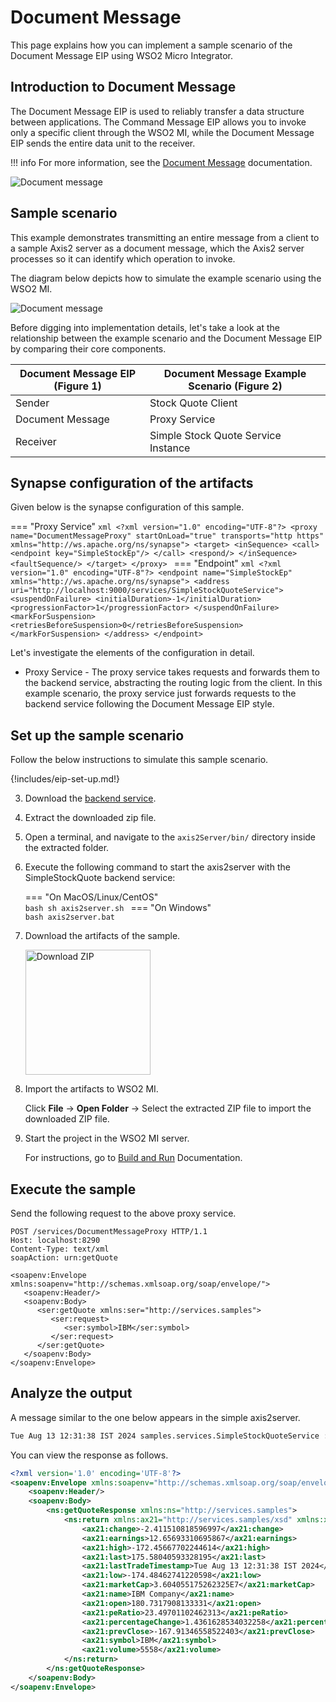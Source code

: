 # Document Message

This page explains how you can implement a sample scenario of the Document Message EIP using WSO2 Micro Integrator.

## Introduction to Document Message

The Document Message EIP is used to reliably transfer a data structure between applications. The Command Message EIP allows you to invoke only a specific client through the WSO2 MI, while the Document Message EIP sends the entire data unit to the receiver. 

!!! info
    For more information, see the [Document Message](http://www.eaipatterns.com/DocumentMessage.html) documentation.

![Document message]({{base_path}}/assets/img/learn/enterprise-integration-patterns/message-construction/document-message-solution.gif)

## Sample scenario

This example demonstrates transmitting an entire message from a client to a sample Axis2 server as a document message, which the Axis2 server processes so it can identify which operation to invoke.

The diagram below depicts how to simulate the example scenario using the WSO2 MI.

![Document message]({{base_path}}/assets/img/learn/enterprise-integration-patterns/message-construction/document-message.png)

Before digging into implementation details, let's take a look at the relationship between the example scenario and the Document Message EIP by comparing their core components.

| Document Message EIP (Figure 1) | Document Message Example Scenario (Figure 2) |
|---------------------------------|----------------------------------------------|
| Sender                          | Stock Quote Client                           |
| Document Message                | Proxy Service                                |
| Receiver                        | Simple Stock Quote Service Instance          |

## Synapse configuration of the artifacts

Given below is the synapse configuration of this sample.

=== "Proxy Service"
    ```xml
    <?xml version="1.0" encoding="UTF-8"?>
    <proxy name="DocumentMessageProxy" startOnLoad="true" transports="http https" xmlns="http://ws.apache.org/ns/synapse">
        <target>
        <inSequence>
            <call>
                <endpoint key="SimpleStockEp"/>
            </call>
            <respond/>
        </inSequence>
        <faultSequence/>
        </target>
    </proxy>
    ```
=== "Endpoint"
    ```xml
    <?xml version="1.0" encoding="UTF-8"?>
    <endpoint name="SimpleStockEp" xmlns="http://ws.apache.org/ns/synapse">
        <address uri="http://localhost:9000/services/SimpleStockQuoteService">
        <suspendOnFailure>
            <initialDuration>-1</initialDuration>
            <progressionFactor>1</progressionFactor>
        </suspendOnFailure>
        <markForSuspension>
            <retriesBeforeSuspension>0</retriesBeforeSuspension>
        </markForSuspension>
        </address>
    </endpoint>
    ```

Let's investigate the elements of the configuration in detail.

- Proxy Service - The proxy service takes requests and forwards them to the backend service, abstracting the routing logic from the client. In this example scenario, the proxy service just forwards requests to the backend service following the Document Message EIP style.

## Set up the sample scenario

Follow the below instructions to simulate this sample scenario.

{!includes/eip-set-up.md!}

3. Download the [backend service](https://github.com/wso2-docs/WSO2_EI/blob/master/Back-End-Service/axis2Server.zip).

4. Extract the downloaded zip file.

5. Open a terminal, and navigate to the `axis2Server/bin/` directory inside the extracted folder.

6. Execute the following command to start the axis2server with the SimpleStockQuote backend service:

    === "On MacOS/Linux/CentOS"   
          ```bash
          sh axis2server.sh
          ```
    === "On Windows"                
          ```bash
          axis2server.bat
          ``` 

7. Download the artifacts of the sample.

    <a href="{{base_path}}/assets/attachments/learn/enterprise-integration-patterns/DocumentMessage.zip">
        <img src="{{base_path}}/assets/img/integrate/connectors/download-zip.png" width="200" alt="Download ZIP">
    </a>

8. Import the artifacts to WSO2 MI.

    Click **File** -> **Open Folder** -> Select the extracted ZIP file to import the downloaded ZIP file.

9. Start the project in the WSO2 MI server.

    For instructions, go to [Build and Run]({{base_path}}/develop/deploy-artifacts/#build-and-run) Documentation.

## Execute the sample

Send the following request to the above proxy service.

```
POST /services/DocumentMessageProxy HTTP/1.1
Host: localhost:8290
Content-Type: text/xml
soapAction: urn:getQuote

<soapenv:Envelope xmlns:soapenv="http://schemas.xmlsoap.org/soap/envelope/">
   <soapenv:Header/>
   <soapenv:Body>
      <ser:getQuote xmlns:ser="http://services.samples">
         <ser:request>
            <ser:symbol>IBM</ser:symbol>
         </ser:request>
      </ser:getQuote>
   </soapenv:Body>
</soapenv:Envelope>
```

## Analyze the output

A message similar to the one below appears in the simple axis2server.

```bash
Tue Aug 13 12:31:38 IST 2024 samples.services.SimpleStockQuoteService :: Generating quote for : IBM
```

You can view the response as follows.

```xml
<?xml version='1.0' encoding='UTF-8'?>
<soapenv:Envelope xmlns:soapenv="http://schemas.xmlsoap.org/soap/envelope/">
    <soapenv:Header/>
    <soapenv:Body>
        <ns:getQuoteResponse xmlns:ns="http://services.samples">
            <ns:return xmlns:ax21="http://services.samples/xsd" xmlns:xsi="http://www.w3.org/2001/XMLSchema-instance" xsi:type="ax21:GetQuoteResponse">
                <ax21:change>-2.411510818596997</ax21:change>
                <ax21:earnings>12.65693310695867</ax21:earnings>
                <ax21:high>-172.45667702244614</ax21:high>
                <ax21:last>175.58040593328195</ax21:last>
                <ax21:lastTradeTimestamp>Tue Aug 13 12:31:38 IST 2024</ax21:lastTradeTimestamp>
                <ax21:low>-174.48462741220598</ax21:low>
                <ax21:marketCap>3.604055175262325E7</ax21:marketCap>
                <ax21:name>IBM Company</ax21:name>
                <ax21:open>180.7317908133331</ax21:open>
                <ax21:peRatio>23.49701102462313</ax21:peRatio>
                <ax21:percentageChange>1.4361628534032258</ax21:percentageChange>
                <ax21:prevClose>-167.91346558522403</ax21:prevClose>
                <ax21:symbol>IBM</ax21:symbol>
                <ax21:volume>5558</ax21:volume>
            </ns:return>
        </ns:getQuoteResponse>
    </soapenv:Body>
</soapenv:Envelope>
```
